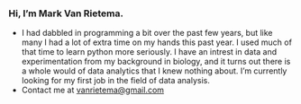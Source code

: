 ### Hi, I’m Mark Van Rietema. 
- I had dabbled in programming a bit over the past few years, but like many I had a lot of extra time on my hands this past year. I used much of that time to learn python more seriously. I have an intrest in data and experimentation from my background in biology, and it turns out there is a whole would of data analytics that I knew nothing about. I’m currently looking for my first job in the field of data analysis.
- Contact me at vanrietema@gmail.com


